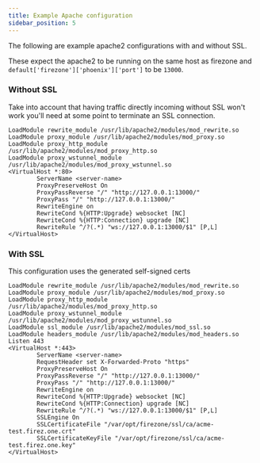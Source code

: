 ```yaml
---
title: Example Apache configuration
sidebar_position: 5
---
```


The following are example apache2 configurations with and without SSL.

These expect the apache2 to be running on the same host as firezone and `default['firezone']['phoenix']['port']` to be `13000`.

### Without SSL

Take into account that having traffic directly incoming without SSL won't work you'll need at some point to terminate an SSL connection.

```
LoadModule rewrite_module /usr/lib/apache2/modules/mod_rewrite.so
LoadModule proxy_module /usr/lib/apache2/modules/mod_proxy.so
LoadModule proxy_http_module /usr/lib/apache2/modules/mod_proxy_http.so
LoadModule proxy_wstunnel_module /usr/lib/apache2/modules/mod_proxy_wstunnel.so
<VirtualHost *:80>
        ServerName <server-name>
        ProxyPreserveHost On
        ProxyPassReverse "/" "http://127.0.0.1:13000/"
        ProxyPass "/" "http://127.0.0.1:13000/"
        RewriteEngine on
        RewriteCond %{HTTP:Upgrade} websocket [NC]
        RewriteCond %{HTTP:Connection} upgrade [NC]
        RewriteRule ^/?(.*) "ws://127.0.0.1:13000/$1" [P,L]
</VirtualHost>
```

### With SSL

This configuration uses the generated self-signed certs

```
LoadModule rewrite_module /usr/lib/apache2/modules/mod_rewrite.so
LoadModule proxy_module /usr/lib/apache2/modules/mod_proxy.so
LoadModule proxy_http_module /usr/lib/apache2/modules/mod_proxy_http.so
LoadModule proxy_wstunnel_module /usr/lib/apache2/modules/mod_proxy_wstunnel.so
LoadModule ssl_module /usr/lib/apache2/modules/mod_ssl.so
LoadModule headers_module /usr/lib/apache2/modules/mod_headers.so
Listen 443
<VirtualHost *:443>
        ServerName <server-name>
        RequestHeader set X-Forwarded-Proto "https"
        ProxyPreserveHost On
        ProxyPassReverse "/" "http://127.0.0.1:13000/"
        ProxyPass "/" "http://127.0.0.1:13000/"
        RewriteEngine on
        RewriteCond %{HTTP:Upgrade} websocket [NC]
        RewriteCond %{HTTP:Connection} upgrade [NC]
        RewriteRule ^/?(.*) "ws://127.0.0.1:13000/$1" [P,L]
        SSLEngine On
        SSLCertificateFile "/var/opt/firezone/ssl/ca/acme-test.firez.one.crt"
        SSLCertificateKeyFile "/var/opt/firezone/ssl/ca/acme-test.firez.one.key"
</VirtualHost>
```